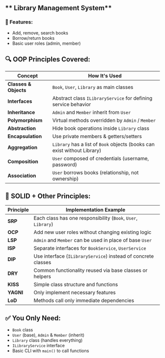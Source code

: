 ## ** Library Management System**

### 🧩 Features:
* Add, remove, search books
* Borrow/return books
* Basic user roles (admin, member)

## 🔍 OOP Principles Covered:

| Concept | How It's Used |
|---------|---------------|
| **Classes & Objects** | `Book`, `User`, `Library` as main classes |
| **Interfaces** | Abstract class `ILibraryService` for defining service behavior |
| **Inheritance** | `Admin` and `Member` inherit from `User` |
| **Polymorphism** | Virtual methods overridden by `Admin` / `Member` |
| **Abstraction** | Hide book operations inside `Library` class |
| **Encapsulation** | Use private members & getters/setters |
| **Aggregation** | `Library` has a list of `Book` objects (books can exist without Library) |
| **Composition** | `User` composed of credentials (username, password) |
| **Association** | `User` borrows books (relationship, not ownership) |

## 🔐 SOLID + Other Principles:

| Principle | Implementation Example |
|-----------|------------------------|
| **SRP** | Each class has one responsibility (`Book`, `User`, `Library`) |
| **OCP** | Add new user roles without changing existing logic |
| **LSP** | `Admin` and `Member` can be used in place of base `User` |
| **ISP** | Separate interfaces for `BookService`, `UserService` |
| **DIP** | Use interface (`ILibraryService`) instead of concrete classes |
| **DRY** | Common functionality reused via base classes or helpers |
| **KISS** | Simple class structure and functions |
| **YAGNI** | Only implement necessary features |
| **LoD** | Methods call only immediate dependencies |

## ✅ You Only Need:
* `Book` class
* `User` (base), `Admin` & `Member` (inherit)
* `Library` class (handles everything)
* `ILibraryService` interface
* Basic CLI with `main()` to call functions